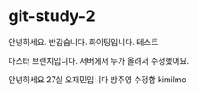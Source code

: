 ﻿# git-study-2

안녕하세요. 반갑습니다.
화이팅입니다. 
테스트

마스터 브랜치입니다.
서버에서 누가 올려서 수정했어요.

안녕하세요 27살 오재민입니다
방주영 수정함
kimilmo

